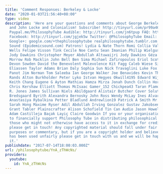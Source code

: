 ```yaml
---
title: 'Comment Responses: Berkeley & Locke'
date: "2020-01-03T21:56:40+08:00"
type: video
description: 'Here are your questions and comments about George Berkeley and God,
  and John Locke and Colonialism! Subscribe! http://tinyurl.com/pr99a46 Patreon: http://www.patreon.com/PhilosophyTube
  Paypal.me/PhilosophyTube Audible: http://tinyurl.com/jn6tpup FAQ: http://tinyurl.com/j8bo4gb
  Facebook: http://tinyurl.com/jgjek5w Twitter: @PhilosophyTube Email: ollysphilosophychannel@gmail.com
  Google+: google.com/+thephilosophytube realphilosophytube.tumblr.com Music by Epidemic
  Sound (Epidemicsound.com) Patrons! Lydia & Nate Thorn Romi Collia Valmiki Rao Peter
  Wells Felipe Visson Tink Cecile Noe Cantu Sean Imanian Philip Wielgus Alex Goldhill
  Jody Dawkins Christopher Meyer Abdullah Altuwaijri Jody Dawkins Géza Csige Jason
  Morrow Rob Macklin John Bell Ben Sima Michael Zafiropoulos Eriol Scot Jeffrey Peckham
  Devon Sowden David the Benevolent Malevolence Kit Fagg Caleb Wiese Siri Agnethe
  Eliassen Taylor Adams Brian Daly Sophia Sun Nick Travaglini Luke Fox Nicole Thompson
  Panot Jim Norman Tom Saleeba Ian George Walker Joe Benavides Kevin Thomsen James
  Rands Alton Burkholder Peter Lyko Istvan Hegyes Okwill4195 Edward Wijaya Adeeb Shalabi
  Keith Chang Eugene G Ayton Mathias Hamza Mirza Jonah Dunch Collin Horn Elliot Howard
  Chris Kershaw Elliott Thomas McIsaac Gamer_152 Chickpea43 Taran Plamondon Ethan
  R. Jones James Sullivan Niels Abildgaard Alistair Butcher Cover Solutions Simon
  Bredsgaard Byrith Alexandra Bernosky John Ross Wendy McLay Ines Alvarez Rodrigo
  Anastasiya Rybalkina Petter Bladlund Andrewlion19 Patrick A Smith Mr. Strongshell
  Sarah Hong Maxime Ryser Adil Abdullah Irving Gonzalez Gustav Jakobsen Oscar Smit
  Grant Tabler Plainscrafter Alison Schofield Tin Can Audio Jason Howell Alex Booer
  Adam Castilleja Baçak Layiç Claire Goodwin If you or your organisation would like
  to financially support Philosophy Tube in distributing philosophical knowledge to
  those who might not otherwise have access to it in exchange for credits on the show,
  please get in touch! Any copyrighted material should fall under fair use for educational
  purposes or commentary, but if you are a copyright holder and believe your material
  has been used unfairly please get in touch with us and we will be happy to discuss
  it.'
publishdate: "2017-07-14T18:00:03.000Z"
url: /philosophytube/YnA_zThWcNs/
providers:
  youtube:
    id: YnA_zThWcNs
---
```

